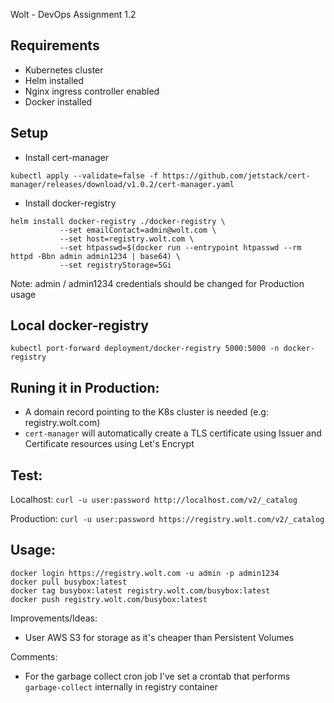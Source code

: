 Wolt - DevOps Assignment 1.2

## Requirements
- Kubernetes cluster
- Helm installed
- Nginx ingress controller enabled
- Docker installed

## Setup

- Install cert-manager

```
kubectl apply --validate=false -f https://github.com/jetstack/cert-manager/releases/download/v1.0.2/cert-manager.yaml 
```

- Install docker-registry

```
helm install docker-registry ./docker-registry \
		   --set emailContact=admin@wolt.com \
		   --set host=registry.wolt.com \
		   --set htpasswd=$(docker run --entrypoint htpasswd --rm httpd -Bbn admin admin1234 | base64) \
		   --set registryStorage=5Gi 
```

Note: admin / admin1234 credentials should be changed for Production usage


## Local docker-registry

```
kubectl port-forward deployment/docker-registry 5000:5000 -n docker-registry
```

## Runing it in Production:

- A domain record pointing to the K8s cluster is needed (e.g: registry.wolt.com)
- `cert-manager` will automatically create a TLS certificate using Issuer and Certificate resources using Let's Encrypt


## Test:

Localhost:
`curl -u user:password http://localhost.com/v2/_catalog`

Production:
`curl -u user:password https://registry.wolt.com/v2/_catalog`


## Usage:

```
docker login https://registry.wolt.com -u admin -p admin1234
docker pull busybox:latest
docker tag busybox:latest registry.wolt.com/busybox:latest
docker push registry.wolt.com/busybox:latest
```


Improvements/Ideas:
- User AWS S3 for storage as it's cheaper than Persistent Volumes

Comments:
- For the garbage collect cron job I've set a crontab that performs `garbage-collect` internally in registry container